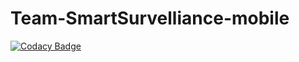 # Team-SmartSurvelliance-mobile

[![Codacy Badge](https://api.codacy.com/project/badge/Grade/b1a90331120c444eb56e9f98cb91ce2e)](https://app.codacy.com/gh/BuildForSDGCohort2/Team-SmartSurvelliance-mobile?utm_source=github.com&utm_medium=referral&utm_content=BuildForSDGCohort2/Team-SmartSurvelliance-mobile&utm_campaign=Badge_Grade_Settings)